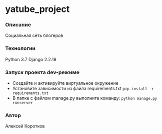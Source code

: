 # yatube_project
### Описание 
Социальная сеть блогеров
### Технологии
Python 3.7 Django 2.2.19
### Запуск проекта dev-режиме
- Создайте и активируйте виртуальное окружение
- Установите зависимости из файла requirements.txt
``` pip install -r requirements.txt ```
- В папке с файлом manage.py выполните команду:
``` python manage.py runserver ```
### Автор
Алексей Коротков